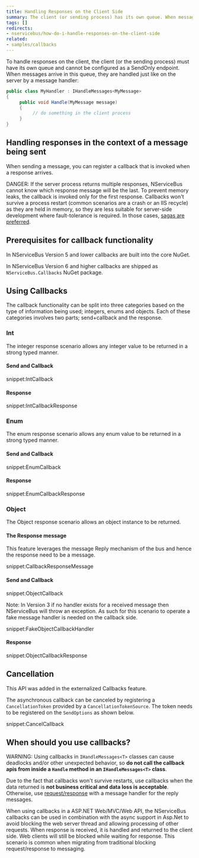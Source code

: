 ```yaml
---
title: Handling Responses on the Client Side
summary: The client (or sending process) has its own queue. When messages arrive in the queue, they are handled by a message handler.
tags: []
redirects:
- nservicebus/how-do-i-handle-responses-on-the-client-side
related:
- samples/callbacks
---
```


To handle responses on the client, the client (or the sending process) must have its own queue and cannot be configured as a SendOnly endpoint. When messages arrive in this queue, they are handled just like on the server by a message handler:


```C#
public class MyHandler : IHandleMessages<MyMessage>
{
     public void Handle(MyMessage message)
     {
          // do something in the client process
     }
}
```


## Handling responses in the context of a message being sent

When sending a message, you can register a callback that is invoked when a response arrives.

DANGER: If the server process returns multiple responses, NServiceBus cannot know which response message will be the last. To prevent memory leaks, the callback is invoked only for the first response. Callbacks won't survive a process restart (common scenarios are a crash or an IIS recycle) as they are held in memory, so they are less suitable for server-side development where fault-tolerance is required. In those cases, [sagas are preferred](/nservicebus/sagas/).


## Prerequisites for callback functionality

In NServiceBus Version 5 and lower callbacks are built into the core NuGet.

In NServiceBus Version 6 and higher callbacks are shipped as `NServiceBus.Callbacks` NuGet package.


## Using Callbacks

The callback functionality can be split into three categories based on the type of information being used; integers, enums and objects. Each of these categories involves two parts; send+callback and the response.


### Int

The integer response scenario allows any integer value to be returned in a strong typed manner.

#### Send and Callback

snippet:IntCallback


#### Response

snippet:IntCallbackResponse


### Enum

The enum response scenario allows any enum value to be returned in a strong typed manner.


#### Send and Callback

snippet:EnumCallback


#### Response

snippet:EnumCallbackResponse


### Object

The Object response scenario allows an object instance to be returned.


#### The Response message

This feature leverages the message Reply mechanism of the bus and hence the response need to be a message.

snippet:CallbackResponseMessage


#### Send and Callback

snippet:ObjectCallback

Note: In Version 3 if no handler exists for a received message then NServiceBus will throw an exception. As such for this scenario to operate a fake message handler is needed on the callback side.

snippet:FakeObjectCallbackHandler


#### Response

snippet:ObjectCallbackResponse


## Cancellation

This API was added in the externalized Callbacks feature.

The asynchronous callback can be canceled by registering a `CancellationToken` provided by a `CancellationTokenSource`. The token needs to be registered on the `SendOptions` as shown below.

snippet:CancelCallback


## When should you use callbacks?

WARNING: Using callbacks in `IHandleMessages<T>` classes can cause deadlocks and/or other unexpected behavior, so **do not call the callback apis from inside a `Handle` method in an `IHandleMessages<T>` class**.

Due to the fact that callbacks won't survive restarts, use callbacks when the data returned is **not business critical and data loss is acceptable**. Otherwise, use [request/response](/samples/fullduplex) with a message handler for the reply messages.

When using callbacks in a ASP.NET Web/MVC/Web API, the NServiceBus callbacks can be used in combination with the async support in Asp.Net to avoid blocking the web server thread and allowing processing of other requests. When response is received, it is handled and returned to the client side. Web clients will still be blocked while waiting for response. This scenario is common when migrating from traditional blocking request/response to messaging.
